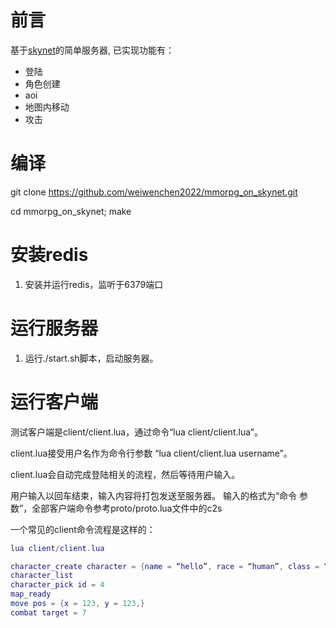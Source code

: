 # 前言
基于[skynet](https://github.com/cloudwu/skynet)的简单服务器, 已实现功能有：
* 登陆
* 角色创建
* aoi
* 地图内移动
* 攻击

# 编译
git clone https://github.com/weiwenchen2022/mmorpg_on_skynet.git

cd mmorpg_on_skynet; make

# 安装redis
1. 安装并运行redis，监听于6379端口

# 运行服务器
1. 运行./start.sh脚本，启动服务器。

# 运行客户端
测试客户端是client/client.lua，通过命令“lua client/client.lua”。

client.lua接受用户名作为命令行参数 “lua client/client.lua username”。

client.lua会自动完成登陆相关的流程，然后等待用户输入。

用户输入以回车结束，输入内容将打包发送至服务器。
输入的格式为“命令 参数”，全部客户端命令参考proto/proto.lua文件中的c2s

一个常见的client命令流程是这样的：

```lua
lua client/client.lua

character_create character = {name = “hello”, race = “human”, class = “warrior”,}
character_list
character_pick id = 4
map_ready
move pos = {x = 123, y = 123,}
combat target = 7
```
